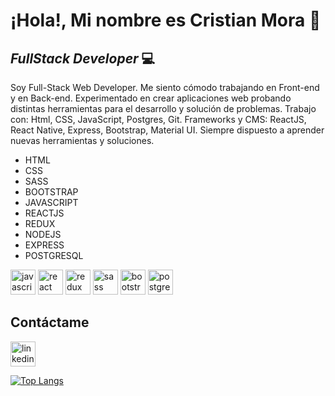# ¡Hola!, Mi nombre es Cristian Mora 👋
## _FullStack Developer_ 💻

Soy Full-Stack Web Developer. Me siento cómodo trabajando en Front-end y en Back-end. Experimentado en crear aplicaciones web probando distintas herramientas para el desarrollo y solución de problemas. Trabajo con: Html, CSS, JavaScript, Postgres, Git.  Frameworks y CMS: ReactJS, React Native, Express, Bootstrap, Material UI. Siempre dispuesto a aprender nuevas herramientas y soluciones.

- HTML
- CSS
- SASS
- BOOTSTRAP
- JAVASCRIPT
- REACTJS
- REDUX
- NODEJS
- EXPRESS
- POSTGRESQL

<img src='https://cdn.jsdelivr.net/npm/simple-icons@3.0.1/icons/javascript.svg' alt='javascript' color='red' height='40'> <img src='https://cdn.jsdelivr.net/npm/simple-icons@3.0.1/icons/react.svg' alt='react' height='40'> <img src='https://cdn.jsdelivr.net/npm/simple-icons@3.0.1/icons/redux.svg' alt='redux' height='40'> <img src='https://cdn.jsdelivr.net/npm/simple-icons@3.0.1/icons/sass.svg' alt='sass' height='40'> <img src='https://cdn.jsdelivr.net/npm/simple-icons@3.0.1/icons/bootstrap.svg' alt='bootstrap' height='40'> <img src='https://cdn.jsdelivr.net/npm/simple-icons@3.0.1/icons/postgresql.svg' alt='postgresql' height='40'>

## Contáctame

[<img src='https://cdn.jsdelivr.net/npm/simple-icons@3.0.1/icons/linkedin.svg' alt='linkedin' height='40'>](https://www.linkedin.com/in/cristian-mora-6342a4248//)




[![Top Langs](https://github-readme-stats.vercel.app/api/top-langs/?username=CristianmMst)](https://github.com/anuraghazra/github-readme-stats)

